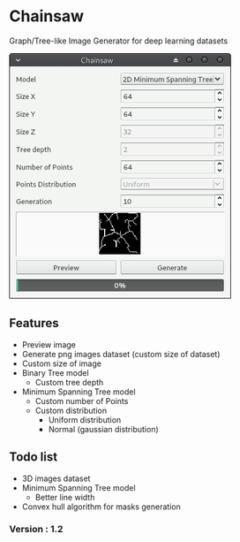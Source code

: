 # Chainsaw
Graph/Tree-like Image Generator for deep learning datasets

![Chainsaw user interface](images/chainsaw_ui_4.png)

## Features
* Preview image
* Generate png images dataset (custom size of dataset)
* Custom size of image
* Binary Tree model
  * Custom tree depth
* Minimum Spanning Tree model
  * Custom number of Points
  * Custom distribution
    * Uniform distribution
	* Normal (gaussian distribution)
  
## Todo list
* 3D images dataset
* Minimum Spanning Tree model
  * Better line width
* Convex hull algorithm for masks generation

### Version : 1.2